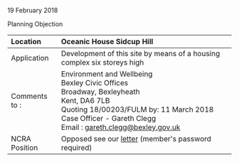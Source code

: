 19 February 2018

Planning Objection

| Location          | Oceanic House Sidcup Hill                                                                                                                                                                                                                              |
| :---------------- | :----------------------------------------------------------------------------------------------------------------------------------------------------------------------------------------------------------------------------------------------------- |
| Application       | Development of this site by means of a housing complex six storeys high                                                                                                                                                                                |
| Comments <br>to : | Environment and Wellbeing <br>Bexley Civic Offices <br>Broadway, Bexleyheath <br>Kent, DA6 7LB <br>Quoting 18/00203/FULM by: 11 March 2018 <br>Case Officer - Gareth Clegg <br>Email : [gareth.clegg@bexley.gov.uk](mailto:gareth.clegg@bexley.gov.uk) |
| NCRA Position     | Opposed see our [letter](http://www.northcrayresidents.org.uk/members_section/letters/oceanic_house_feb_2018.pdf) (member's password required)                                                                                                         |
